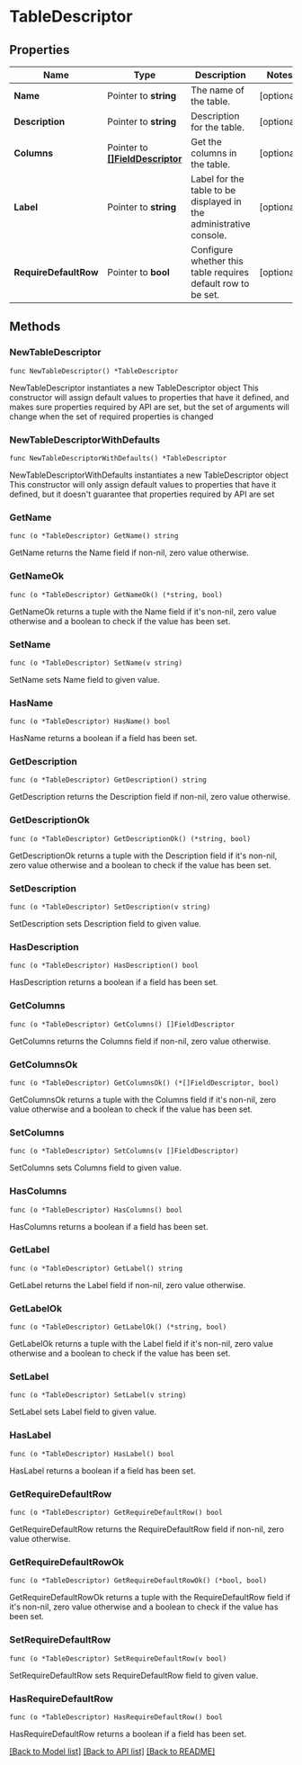 # TableDescriptor

## Properties

Name | Type | Description | Notes
------------ | ------------- | ------------- | -------------
**Name** | Pointer to **string** | The name of the table. | [optional] 
**Description** | Pointer to **string** | Description for the table. | [optional] 
**Columns** | Pointer to [**[]FieldDescriptor**](FieldDescriptor.md) | Get the columns in the table. | [optional] 
**Label** | Pointer to **string** | Label for the table to be displayed in the administrative console. | [optional] 
**RequireDefaultRow** | Pointer to **bool** | Configure whether this table requires default row to be set. | [optional] 

## Methods

### NewTableDescriptor

`func NewTableDescriptor() *TableDescriptor`

NewTableDescriptor instantiates a new TableDescriptor object
This constructor will assign default values to properties that have it defined,
and makes sure properties required by API are set, but the set of arguments
will change when the set of required properties is changed

### NewTableDescriptorWithDefaults

`func NewTableDescriptorWithDefaults() *TableDescriptor`

NewTableDescriptorWithDefaults instantiates a new TableDescriptor object
This constructor will only assign default values to properties that have it defined,
but it doesn't guarantee that properties required by API are set

### GetName

`func (o *TableDescriptor) GetName() string`

GetName returns the Name field if non-nil, zero value otherwise.

### GetNameOk

`func (o *TableDescriptor) GetNameOk() (*string, bool)`

GetNameOk returns a tuple with the Name field if it's non-nil, zero value otherwise
and a boolean to check if the value has been set.

### SetName

`func (o *TableDescriptor) SetName(v string)`

SetName sets Name field to given value.

### HasName

`func (o *TableDescriptor) HasName() bool`

HasName returns a boolean if a field has been set.

### GetDescription

`func (o *TableDescriptor) GetDescription() string`

GetDescription returns the Description field if non-nil, zero value otherwise.

### GetDescriptionOk

`func (o *TableDescriptor) GetDescriptionOk() (*string, bool)`

GetDescriptionOk returns a tuple with the Description field if it's non-nil, zero value otherwise
and a boolean to check if the value has been set.

### SetDescription

`func (o *TableDescriptor) SetDescription(v string)`

SetDescription sets Description field to given value.

### HasDescription

`func (o *TableDescriptor) HasDescription() bool`

HasDescription returns a boolean if a field has been set.

### GetColumns

`func (o *TableDescriptor) GetColumns() []FieldDescriptor`

GetColumns returns the Columns field if non-nil, zero value otherwise.

### GetColumnsOk

`func (o *TableDescriptor) GetColumnsOk() (*[]FieldDescriptor, bool)`

GetColumnsOk returns a tuple with the Columns field if it's non-nil, zero value otherwise
and a boolean to check if the value has been set.

### SetColumns

`func (o *TableDescriptor) SetColumns(v []FieldDescriptor)`

SetColumns sets Columns field to given value.

### HasColumns

`func (o *TableDescriptor) HasColumns() bool`

HasColumns returns a boolean if a field has been set.

### GetLabel

`func (o *TableDescriptor) GetLabel() string`

GetLabel returns the Label field if non-nil, zero value otherwise.

### GetLabelOk

`func (o *TableDescriptor) GetLabelOk() (*string, bool)`

GetLabelOk returns a tuple with the Label field if it's non-nil, zero value otherwise
and a boolean to check if the value has been set.

### SetLabel

`func (o *TableDescriptor) SetLabel(v string)`

SetLabel sets Label field to given value.

### HasLabel

`func (o *TableDescriptor) HasLabel() bool`

HasLabel returns a boolean if a field has been set.

### GetRequireDefaultRow

`func (o *TableDescriptor) GetRequireDefaultRow() bool`

GetRequireDefaultRow returns the RequireDefaultRow field if non-nil, zero value otherwise.

### GetRequireDefaultRowOk

`func (o *TableDescriptor) GetRequireDefaultRowOk() (*bool, bool)`

GetRequireDefaultRowOk returns a tuple with the RequireDefaultRow field if it's non-nil, zero value otherwise
and a boolean to check if the value has been set.

### SetRequireDefaultRow

`func (o *TableDescriptor) SetRequireDefaultRow(v bool)`

SetRequireDefaultRow sets RequireDefaultRow field to given value.

### HasRequireDefaultRow

`func (o *TableDescriptor) HasRequireDefaultRow() bool`

HasRequireDefaultRow returns a boolean if a field has been set.


[[Back to Model list]](../README.md#documentation-for-models) [[Back to API list]](../README.md#documentation-for-api-endpoints) [[Back to README]](../README.md)


